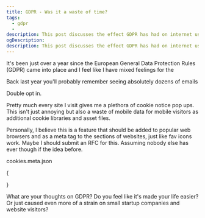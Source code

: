 ```yaml
---
title: GDPR - Was it a waste of time?
tags:
  - gdpr
  - 
description: This post discusses the effect GDPR has had on internet use
ogDescription: 
description: This post discusses the effect GDPR has had on internet use
---
```


It's been just over a year since the European General Data Protection Rules (GDPR) came into place and I feel like I have mixed feelings for the 


Back last year you'll probably remember seeing absolutely dozens of emails 

Double opt in. 

Pretty much every site I visit gives me a plethora of cookie notice pop ups. This isn't just annoying but also a waste of mobile data for mobile visitors as additional cookie libraries and asset files. 

Personally, I believe this is a feature that should be added to popular web browsers and as a meta tag to the <head> sections of websites, just like fav icons work. Maybe I should submit an RFC for this. Assuming nobody else has ever though if the idea before.  

cookies.meta.json

{

}



What are your thoughts on GDPR? Do you feel like it's made your life easier? Or just caused even more of a strain on small startup companies and website visitors?